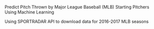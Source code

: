 Predict Pitch Thrown by Major League Baseball (MLB) Starting Pitchers Using Machine Learning

Using SPORTRADAR API to download data for 2016-2017 MLB seasons
